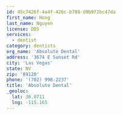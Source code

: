 ```yaml
---
id: 45c7426f-4a4f-426c-b708-d9b9f2bc47da
first_name: Hong
last_name: Nguyen
license: DDS
services:
  - dentist
category: dentists
org_name: 'Absolute Dental'
address: '3674 E Sunset Rd'
city: 'Las Vegas'
state: NV
zip: '89120'
phone: '(702) 998-2237'
title: 'Absolute Dental'
_geoloc:
  lat: 36.0711
  lng: -115.165
---
```

